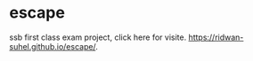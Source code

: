 # escape
ssb first class exam project, click here for visite. https://ridwan-suhel.github.io/escape/.
